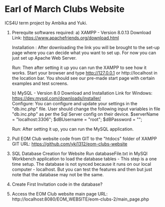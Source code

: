 # Earl of March Clubs Website

ICS4U term project by Ambika and Yuki.

1. Prerequite softwares required: 
    a) XAMPP - Version 8.0.13
    Download Link: https://www.apachefriends.org/download.html 

    Installation : After downloading the link you will be brought to the set-up page where you can decide what you want to set up. For now you can just set up Apache Web Server. 
    
    Run: Then after setting it up you can run the XAMPP to see how it works. Start your browser and type http://127.0.0.1 or http://localhost in the location bar. You should see our pre-made start page with certain examples and test screens.

    b) MySQL - Version 8.0
    Download and Installation Link for Windows: https://dev.mysql.com/downloads/installer/   
    Configure: You can configure and update your settings in the "db.inc.php" file. 
    User should change the following input variables in file "db.inc.php" as per the Sql Server config on their device.
        $serverName = "localhost:3306";
        $dBUsername = "root";
        $dBPassword = "";
      
    Run: After setting it up, you can run the MySQL application.

2. Pull EOM Club website code from GIT to the "htdocs" folder of XAMPP
    GIT URL: https://github.com/yki1312/eom-clubs-website 

3. SQL Database Creation for Website
    Run databaseFile.txt in MySQl Workbench application to load the database tables - This step is a one time setup.
    The database is not synced because it runs on our local computer - localhost.
    But you can test the features and then but just note that the database may not be the same.

4. Create First Invitation code in the database?

5. Access the EOM Club website main page
   URL: http://localhost:8080/EOM_WEBSITE/eom-clubs-2/main_page.php 
